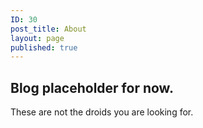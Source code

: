 ```yaml
---
ID: 30
post_title: About
layout: page
published: true
---
```

## Blog placeholder for now.

These are not the droids you are looking for.